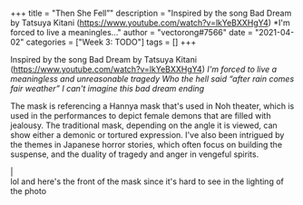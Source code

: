 +++
title = "Then She Fell”"
description = "Inspired by the song Bad Dream by Tatsuya Kitani (https://www.youtube.com/watch?v=lkYeBXXHgY4) *I'm forced to live a meaningles..."
author = "vectorong#7566"
date = "2021-04-02"
categories = ["Week 3: TODO"]
tags = []
+++

Inspired by the song Bad Dream by Tatsuya Kitani (https://www.youtube.com/watch?v=lkYeBXXHgY4)
*I'm forced to live a meaningless and unreasonable tragedy
Who the hell said “after rain comes fair weather”
I can't imagine this bad dream ending*

The mask is referencing a Hannya mask that's used in Noh theater, which is used in the performances to depict female demons that are filled with jealousy. The traditional mask, depending on the angle it is viewed, can show either a demonic or tortured expression. I've also been intrigued by the themes in Japanese horror stories, which often focus on building the suspense, and the duality of tragedy and anger in vengeful spirits.

|  
lol and here's the front of the mask since it's hard to see in the lighting of the photo
